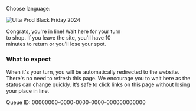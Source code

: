 Choose language:

![Ulta Prod Black Friday 2024](//assets-us-west-2.queue-it.net/ulta/userdata/logo_ulta.svg)

Congrats, you're in line! Wait here for your turn  
to shop. If you leave the site, you'll have 10  
minutes to return or you'll lose your spot.

### What to expect

When it's your turn, you will be automatically redirected to the website. There's no need to refresh this page. We encourage you to wait here as the status can change quickly. It’s safe to click links on this page without losing your place in line.

Queue ID: 00000000-0000-0000-0000-000000000000